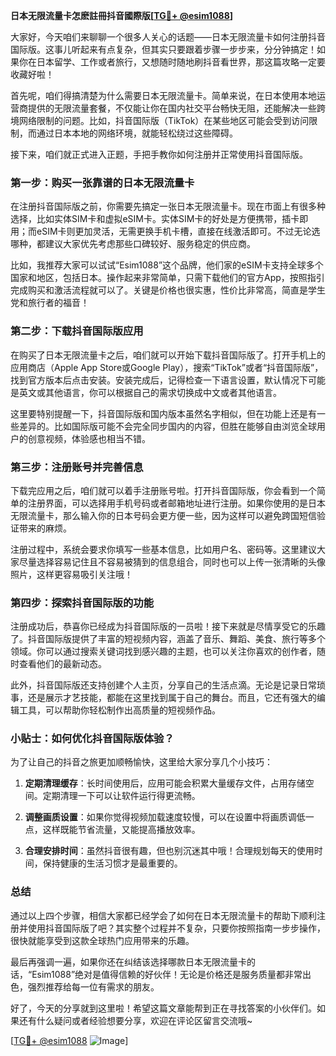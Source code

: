 **日本无限流量卡怎麽註冊抖音國際版[[TG💪+ @esim1088](https://t.me/s/esim1088)]**

大家好，今天咱们来聊聊一个很多人关心的话题——日本无限流量卡如何注册抖音国际版。这事儿听起来有点复杂，但其实只要跟着步骤一步步来，分分钟搞定！如果你在日本留学、工作或者旅行，又想随时随地刷抖音看世界，那这篇攻略一定要收藏好啦！

首先呢，咱们得搞清楚为什么需要日本无限流量卡。简单来说，在日本使用本地运营商提供的无限流量套餐，不仅能让你在国内社交平台畅快无阻，还能解决一些跨境网络限制的问题。比如，抖音国际版（TikTok）在某些地区可能会受到访问限制，而通过日本本地的网络环境，就能轻松绕过这些障碍。

接下来，咱们就正式进入正题，手把手教你如何注册并正常使用抖音国际版。

### 第一步：购买一张靠谱的日本无限流量卡

在注册抖音国际版之前，你需要先搞定一张日本无限流量卡。现在市面上有很多种选择，比如实体SIM卡和虚拟eSIM卡。实体SIM卡的好处是方便携带，插卡即用；而eSIM卡则更加灵活，无需更换手机卡槽，直接在线激活即可。不过无论选哪种，都建议大家优先考虑那些口碑较好、服务稳定的供应商。

比如，我推荐大家可以试试“Esim1088”这个品牌，他们家的eSIM卡支持全球多个国家和地区，包括日本。操作起来非常简单，只需下载他们的官方App，按照指引完成购买和激活流程就可以了。关键是价格也很实惠，性价比非常高，简直是学生党和旅行者的福音！

### 第二步：下载抖音国际版应用

在购买了日本无限流量卡之后，咱们就可以开始下载抖音国际版了。打开手机上的应用商店（Apple App Store或Google Play），搜索“TikTok”或者“抖音国际版”，找到官方版本后点击安装。安装完成后，记得检查一下语言设置，默认情况下可能是英文或其他语言，你可以根据自己的需求切换成中文或者其他语言。

这里要特别提醒一下，抖音国际版和国内版本虽然名字相似，但在功能上还是有一些差异的。比如国际版可能不会完全同步国内的内容，但胜在能够自由浏览全球用户的创意视频，体验感也相当不错。

### 第三步：注册账号并完善信息

下载完应用之后，咱们就可以着手注册账号啦。打开抖音国际版，你会看到一个简单的注册界面，可以选择用手机号码或者邮箱地址进行注册。如果你使用的是日本无限流量卡，那么输入你的日本号码会更方便一些，因为这样可以避免跨国短信验证带来的麻烦。

注册过程中，系统会要求你填写一些基本信息，比如用户名、密码等。这里建议大家尽量选择容易记住且不容易被猜到的信息组合，同时也可以上传一张清晰的头像照片，这样更容易吸引关注哦！

### 第四步：探索抖音国际版的功能

注册成功后，恭喜你已经成为抖音国际版的一员啦！接下来就是尽情享受它的乐趣了。抖音国际版提供了丰富的短视频内容，涵盖了音乐、舞蹈、美食、旅行等多个领域。你可以通过搜索关键词找到感兴趣的主题，也可以关注你喜欢的创作者，随时查看他们的最新动态。

此外，抖音国际版还支持创建个人主页，分享自己的生活点滴。无论是记录日常琐事，还是展示才艺技能，都能在这里找到属于自己的舞台。而且，它还有强大的编辑工具，可以帮助你轻松制作出高质量的短视频作品。

### 小贴士：如何优化抖音国际版体验？

为了让自己的抖音之旅更加顺畅愉快，这里给大家分享几个小技巧：

1. **定期清理缓存**：长时间使用后，应用可能会积累大量缓存文件，占用存储空间。定期清理一下可以让软件运行得更流畅。
   
2. **调整画质设置**：如果你觉得视频加载速度较慢，可以在设置中将画质调低一点，这样既能节省流量，又能提高播放效率。

3. **合理安排时间**：虽然抖音很有趣，但也别沉迷其中哦！合理规划每天的使用时间，保持健康的生活习惯才是最重要的。

### 总结

通过以上四个步骤，相信大家都已经学会了如何在日本无限流量卡的帮助下顺利注册并使用抖音国际版了吧？其实整个过程并不复杂，只要你按照指南一步步操作，很快就能享受到这款全球热门应用带来的乐趣。

最后再强调一遍，如果你还在纠结该选择哪款日本无限流量卡的话，“Esim1088”绝对是值得信赖的好伙伴！无论是价格还是服务质量都非常出色，强烈推荐给每一位有需求的朋友。

好了，今天的分享就到这里啦！希望这篇文章能帮到正在寻找答案的小伙伴们。如果还有什么疑问或者经验想要分享，欢迎在评论区留言交流哦~ 

[[TG💪+ @esim1088](https://t.me/s/esim1088) ![Image](https://i.postimg.cc/4NQfJmqS/Snipaste-2025-05-13-00-14-12.png)]